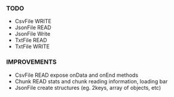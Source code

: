 ### TODO
- CsvFile WRITE
- JsonFile READ
- JsonFile Write
- TxtFile READ
- TxtFile WRITE

### IMPROVEMENTS
- CsvFile READ expose onData and onEnd methods
- Chunk READ stats and chunk reading information, loading bar
- JsonFile create structures (eg. 2keys, array of objects, etc)